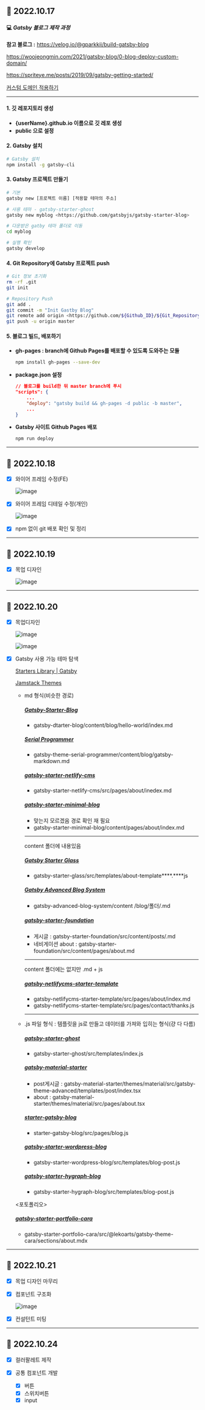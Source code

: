 ## 📅 2022.10.17

#### 💻 **_Gatsby 블로그 제작 과정_**

**참고 블로그 :** https://velog.io/@gparkkii/build-gatsby-blog

https://woojeongmin.com/2021/gatsby-blog/0-blog-deploy-custom-domain/

https://spriteye.me/posts/2019/09/gatsby-getting-started/

[커스텀 도메인 적용하기](https://woojeongmin.com/2021/gatsby-blog/0-blog-deploy-custom-domain/)

---

#### 1. 깃 레포지토리 생성

- **{userName}.github.io 이름으로 깃 레포 생성**
- **public 으로 설정**

#### 2. Gatsby 설치

```bash
# Gatsby 설치
npm install -g gatsby-cli
```

#### 3. Gatsby 프로젝트 만들기

```bash
# 기본
gatsby new [프로젝트 이름] [적용할 테마의 주소]

# 사용 테마 - gatsby-starter-ghost
gatsby new myblog <https://github.com/gatsbyjs/gatsby-starter-blog>

# 다운받은 gatby 테마 폴더로 이동
cd myblog

# 실행 확인
gatsby develop
```

#### 4. Git Repository에 Gatsby 프로젝트 push

```bash
# Git 정보 초기화
rm -rf .git
git init

# Repository Push
git add .
git commit -m "Init Gastby Blog"
git remote add origin <https://github.com/${Github_ID}/${Git_Repository_Name}.git>
git push -u origin master
```

#### 5. **블로그 빌드, 배포하기**

- **gh-pages : branch에 Github Pages를 배포할 수 있도록 도와주는 모듈**

  ```bash
  npm install gh-pages --save-dev
  ```

- **package.json 설정**

  ```json
  // 블로그를 build한 뒤 master branch에 푸시
  "scripts": {
      ...
      "deploy": "gatsby build && gh-pages -d public -b master",
      ...
  }
  ```

- **Gatsby 사이트 Github Pages 배포**

  ```bash
  npm run deploy
  ```

---

## 📅 2022.10.18

- [x] 와이어 프레임 수정(FE)

  ![image](https://user-images.githubusercontent.com/83412032/196413183-154f9a36-c26d-4529-8fcb-e9df5135f159.png)

- [x] 와이어 프레임 디테일 수정(개인)

  ![image](https://user-images.githubusercontent.com/83412032/196521607-73a38692-366a-407a-9eca-ac43501d816e.png)

- [x] npm 없이 git 배포 확인 및 정리

---

## 📅 2022.10.19

- [x] 목업 디자인

  ![image](https://user-images.githubusercontent.com/83412032/196616267-8ea66138-40b7-4fea-b9e7-854ac7b2aced.png)

---

## 📅 2022.10.20

- [x] 목업디자인

  ![image](https://user-images.githubusercontent.com/83412032/197025803-9153f16a-bb55-4869-a4ba-5ab982642fa7.png)

  ![image](https://user-images.githubusercontent.com/83412032/197026026-5664916e-2a1c-4a84-9da9-88d229629068.png)

- [x] Gatsby 사용 가능 테마 탐색

  [Starters Library | Gatsby](https://www.gatsbyjs.com/starters)

  [Jamstack Themes](https://jamstackthemes.dev/#ssg=gatsby&archetype=blog)

  - md 형식(비슷한 경로)

    ##### [Gatsby-Starter-Blog](https://github.com/gatsbyjs/gatsby-starter-blog)

    - gatsby-dtarter-blog/content/blog/hello-world/index.md

    ##### [Serial Programmer](https://github.com/sharadcodes/gatsby-theme-serial-programmer)

    - gatsby-theme-serial-programmer/content/blog/gatsby-markdown.md

    ##### [gatsby-starter-netlify-cms](https://github.com/netlify-templates/gatsby-starter-netlify-cms)

    - gatsby-starter-netlify-cms/src/pages/about/inedex.md

    ##### [gatsby-starter-minimal-blog](https://github.com/LekoArts/gatsby-starter-minimal-blog)

    - 맞는지 모르겠음 경로 확인 재 필요
    - gatsby-starter-minimal-blog/content/pages/about/index.md

    ------

    content 폴더에 내용있음

    ##### [Gatsby Starter Glass](https://github.com/yinkakun/gatsby-starter-glass)

    - gatsby-starter-glass/src/templates/about-template****.****js

    ##### [Gatsby Advanced Blog System](https://github.com/danilowoz/gatsby-advanced-blog-system)

    - gatsby-advanced-blog-system/content /blog/폴더/.md

    ##### **[gatsby-starter-foundation](https://github.com/stackrole/gatsby-starter-foundation)**

    - 게시글 : gatsby-starter-foundation/src/content/posts/.md
    - 네비게이션 about : gatsby-starter-foundation/src/content/pages/about.md

    ------

    content 폴더에는 없지만 .md + js

    ##### **[gatsby-netlifycms-starter-template](https://github.com/simarmannsingh/gatsby-netlifycms-starter-template)**

    - gatsby-netlifycms-starter-template/src/pages/about/index.md
    - gatsby-netlifycms-starter-template/src/pages/contact/thanks.js

    ------

  - .js 파일 형식 : 템플릿을 js로 만들고 데이터를 가져와 입히는 형식(걍 다 다름)

    ##### [gatsby-starter-ghost](https://github.com/TryGhost/gatsby-starter-ghost)

    - gatsby-starter-ghost/src/templates/index.js

    ##### [gatsby-material-starter](https://github.com/Vagr9K/gatsby-material-starter)

    - post게시글 : gatsby-material-starter/themes/material/src/gatsby-theme-advanced/templates/post/index.tsx
    - about : gatsby-material-starter/themes/material/src/pages/about.tsx

    ##### [starter-gatsby-blog](https://github.com/contentful/starter-gatsby-blog)

    - starter-gatsby-blog/src/pages/blog.js

    ##### [gatsby-starter-wordpress-blog](https://github.com/gatsbyjs/gatsby-starter-wordpress-blog)

    - gatsby-starter-wordpress-blog/src/templates/blog-post.js

    ##### **[gatsby-starter-hygraph-blog](https://github.com/hygraph/gatsby-starter-hygraph-blog)**

    - gatsby-starter-hygraph-blog/src/templates/blog-post.js

      

  <포토폴리오>

  ##### **[gatsby-starter-portfolio-cara](https://github.com/LekoArts/gatsby-starter-portfolio-cara)**

  - gatsby-starter-portfolio-cara/src/@lekoarts/gatsby-theme-cara/sections/about.mdx

---

## 📅 2022.10.21

- [x] 목업 디자인 마무리

- [x] 컴포넌트 구조화

  ![image](https://user-images.githubusercontent.com/83412032/197155883-3977af4a-a541-4237-91d6-884e3ffb706d.png)

- [x] 컨설턴트 미팅

---

## 📅 2022.10.24

- [x] 컬러팔레트 제작

- [x] 공통 컴포넌트 개발
  - [x] 버튼
  - [x] 스위치버튼
  - [x] input
